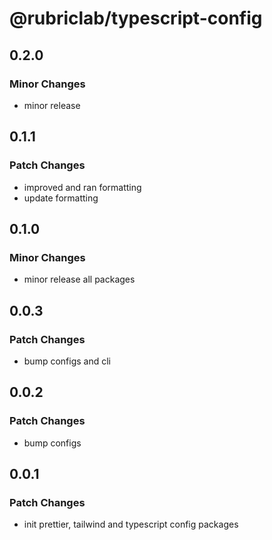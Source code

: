# @rubriclab/typescript-config

## 0.2.0

### Minor Changes

- minor release

## 0.1.1

### Patch Changes

- improved and ran formatting
- update formatting

## 0.1.0

### Minor Changes

- minor release all packages

## 0.0.3

### Patch Changes

- bump configs and cli

## 0.0.2

### Patch Changes

- bump configs

## 0.0.1

### Patch Changes

- init prettier, tailwind and typescript config packages
